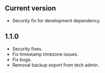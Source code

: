 ## Current version

- Security fix for development dependency.

## 1.1.0

- Security fixes.
- Fix timestamp timezone issues.
- Fix bugs.
- Removal backup export from tech admin.
